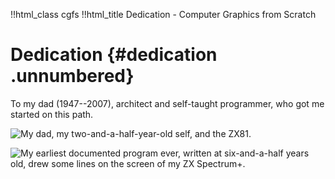!!html_class cgfs
!!html_title Dedication - Computer Graphics from Scratch
# Dedication {#dedication .unnumbered}

To my dad (1947--2007), architect and self-taught programmer, who got me started on this path.

![My dad, my two-and-a-half-year-old self, and the ZX81.](/computer-graphics-from-scratch/images/aug1983.jpg)

![My earliest documented program ever, written at six-and-a-half years old, drew some lines on the screen of my ZX Spectrum+.](/computer-graphics-from-scratch/images/linias.jpeg)

&nbsp;